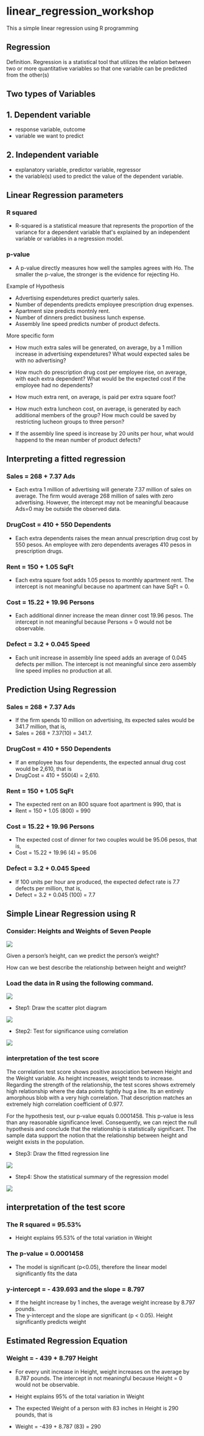# linear_regression_workshop
This a simple linear regression using R programming

## Regression
Definition. Regression is a statistical tool that utilizes the relation
between two or more quantitative variables so that one variable
can be predicted from the other(s)

## Two types of Variables
## 1. Dependent variable
- response variable, outcome
- variable we want to predict
## 2. Independent variable
- explanatory variable, predictor variable, regressor
- the variable(s) used to predict the value of the dependent variable.

## Linear Regression parameters
### R squared
- R-squared is a statistical measure that represents the proportion of the variance for a dependent variable that's explained by an independent variable or variables in a regression model.
### p-value
- A p-value directly measures how well the samples agrees with Ho. The smaller the p-value, the stronger is the
  evidence for rejecting Ho.


Example of Hypothesis
- Advertising expendetures predict quarterly sales.
- Number of dependents predicts employee prescription drug expenses.
- Apartment size predicts montnly rent.
- Number of dinners predict business lunch expense.
- Assembly line speed predicts number of product defects.

More specific form
- How much extra sales will be generated, on average, by a 1 million increase in advertising expendetures?
  What would expected sales be with no advertising?
  
- How much do prescription drug cost per employee rise, on average, with each extra dependent?
  What would be the expected cost if the employee had no dependents?
  
- How much extra rent, on average, is paid per extra square foot?

- How much extra luncheon cost, on average, is generated by each additional members of the group?
  How much could be saved by restricting lucheon groups to three person?
  
- If the assembly line speed is increase by 20 units per hour, what would happend to the mean number of product defects?
  
 
## Interpreting a fitted regression

### Sales = 268 + 7.37 Ads
- Each extra 1 million of advertising will generate 7.37 million of sales on average.
  The firm would average 268 million of sales with zero advertising. However, the intercept may not be meaningful beacause Ads=0 may be outside the observed data.


### DrugCost = 410 + 550 Dependents
- Each extra dependents raises the mean annual prescription drug cost by 550 pesos. An employee with zero dependents averages 410 pesos in prescription drugs.

### Rent = 150 + 1.05 SqFt
- Each extra square foot adds 1.05 pesos to monthly apartment rent. The intercept is not meaningful because no apartment can have SqFt = 0.

### Cost = 15.22 + 19.96 Persons
- Each additional dinner increase the mean dinner cost 19.96 pesos. The intercept in not meaningful because Persons = 0 would not be observable.

### Defect = 3.2 + 0.045 Speed
- Each unit increase in assembly line speed adds an average of 0.045 defects per million. The intercept is not meaningful since zero assembly line speed implies no production at all.

## Prediction Using Regression
### Sales = 268 + 7.37 Ads
- If the firm spends 10 million on advertising, its expected sales would be 341.7 million, that is,
- Sales = 268 + 7.37(10) = 341.7.

### DrugCost = 410 + 550 Dependents
- If an employee has four dependents, the expected annual drug cost would be 2,610, that is
- DrugCost = 410 + 550(4) = 2,610.

### Rent = 150 + 1.05 SqFt
- The expected rent on an 800 square foot apartment is 990, that is
-  Rent = 150 + 1.05 (800) = 990

### Cost = 15.22 + 19.96 Persons
- The expected cost of dinner for two couples would be 95.06 pesos, that is,
- Cost = 15.22 + 19.96 (4) = 95.06

### Defect = 3.2 + 0.045 Speed
- If 100 units per hour are produced, the expected defect rate is 7.7 defects per million, that is,
- Defect = 3.2 + 0.045 (100) = 7.7


## Simple Linear Regression using R


### Consider: Heights and Weights of Seven People

![](img/dataset.jpg)

Given a person’s height, can we
predict the person’s weight?

How can we best describe the
relationship between height and
weight?


### Load the data in R using the following command.

![](img/loaddata.jpg)

- Step1: Draw the scatter plot diagram

![](img/scatterplot.jpg)


- Step2: Test for significance using correlation

![](img/cortest.jpg)


### interpretation of the test score

The correlation test score shows positive association between Height and the Weight variable. As height increases, weight tends to increase. Regarding the strength of the relationship, the test scores shows extremely high relationship where the data points tightly hug a line. Its an entirely amorphous blob with a very high correlation. That description matches an extremely high correlation coefficient of 0.977.

For the hypothesis test, our p-value equals 0.0001458. This p-value is less than any reasonable significance level. Consequently, we can reject the null hypothesis and conclude that the relationship is statistically significant. The sample data support the notion that the relationship between height and weight exists in the population. 




- Step3: Draw the fitted regression line

![](img/fittedline.jpg)

- Step4: Show the statistical summary of the regression model


![](img/summary2.jpg)

## interpretation of the test score

### The R squared = 95.53% 
- Height explains 95.53% of the total variation in Weight

### The p-value = 0.0001458
- The model is significant (p<0.05), therefore the linear model significantly fits the data

###  y-intercept = - 439.693 and the slope = 8.797
- If the height increase by 1 inches, the average weight increase by 8.797 pounds.
- The y-intercept and the slope are significant (p < 0.05). Height significantly predicts weight

## Estimated Regression Equation

### Weight = - 439 + 8.797 Height
- For every unit increase in Height, weight increases on the average by 8.787 pounds. The intercept in not meaningful because Height = 0 would not be observable.
- Height explains 95% of the total variation in Weight

- The expected Weight of a person with 83 inches in Height is 290 pounds, that is
- Weight = -439 + 8.787 (83) = 290



